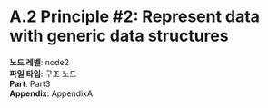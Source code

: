 # A.2 Principle #2: Represent data with generic data structures

**노드 레벨**: node2  
**파일 타입**: 구조 노드  
**Part**: Part3  
**Appendix**: AppendixA  

